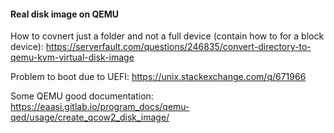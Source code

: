 #### Real disk image on QEMU

How to covnert just a folder and not a full device (contain how to for a block device): <https://serverfault.com/questions/246835/convert-directory-to-qemu-kvm-virtual-disk-image>

Problem to boot due to UEFI:
<https://unix.stackexchange.com/q/671966>

Some QEMU good documentation: <https://eaasi.gitlab.io/program_docs/qemu-qed/usage/create_qcow2_disk_image/>

